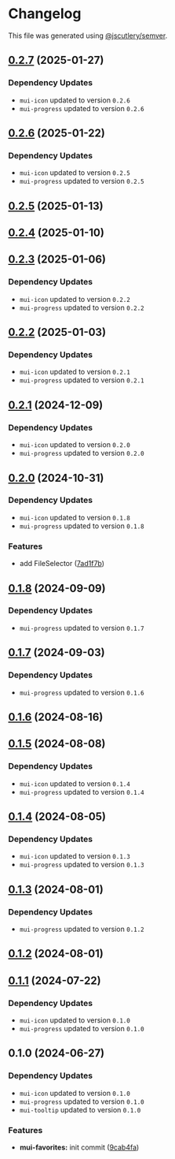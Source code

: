 # Changelog

This file was generated using [@jscutlery/semver](https://github.com/jscutlery/semver).

## [0.2.7](https://github.com/Availity/element/compare/@availity/mui-favorites@0.2.6...@availity/mui-favorites@0.2.7) (2025-01-27)

### Dependency Updates

* `mui-icon` updated to version `0.2.6`
* `mui-progress` updated to version `0.2.6`
## [0.2.6](https://github.com/Availity/element/compare/@availity/mui-favorites@0.2.5...@availity/mui-favorites@0.2.6) (2025-01-22)

### Dependency Updates

* `mui-icon` updated to version `0.2.5`
* `mui-progress` updated to version `0.2.5`
## [0.2.5](https://github.com/Availity/element/compare/@availity/mui-favorites@0.2.4...@availity/mui-favorites@0.2.5) (2025-01-13)

## [0.2.4](https://github.com/Availity/element/compare/@availity/mui-favorites@0.2.3...@availity/mui-favorites@0.2.4) (2025-01-10)

## [0.2.3](https://github.com/Availity/element/compare/@availity/mui-favorites@0.2.2...@availity/mui-favorites@0.2.3) (2025-01-06)

### Dependency Updates

* `mui-icon` updated to version `0.2.2`
* `mui-progress` updated to version `0.2.2`
## [0.2.2](https://github.com/Availity/element/compare/@availity/mui-favorites@0.2.1...@availity/mui-favorites@0.2.2) (2025-01-03)

### Dependency Updates

* `mui-icon` updated to version `0.2.1`
* `mui-progress` updated to version `0.2.1`
## [0.2.1](https://github.com/Availity/element/compare/@availity/mui-favorites@0.2.0...@availity/mui-favorites@0.2.1) (2024-12-09)

### Dependency Updates

* `mui-icon` updated to version `0.2.0`
* `mui-progress` updated to version `0.2.0`
## [0.2.0](https://github.com/Availity/element/compare/@availity/mui-favorites@0.1.8...@availity/mui-favorites@0.2.0) (2024-10-31)

### Dependency Updates

* `mui-icon` updated to version `0.1.8`
* `mui-progress` updated to version `0.1.8`

### Features

* add FileSelector ([7ad1f7b](https://github.com/Availity/element/commit/7ad1f7bb364bbeb2048d2ff4c9b0a2b1a1e33777))

## [0.1.8](https://github.com/Availity/element/compare/@availity/mui-favorites@0.1.7...@availity/mui-favorites@0.1.8) (2024-09-09)

### Dependency Updates

* `mui-progress` updated to version `0.1.7`
## [0.1.7](https://github.com/Availity/element/compare/@availity/mui-favorites@0.1.6...@availity/mui-favorites@0.1.7) (2024-09-03)

### Dependency Updates

* `mui-progress` updated to version `0.1.6`
## [0.1.6](https://github.com/Availity/element/compare/@availity/mui-favorites@0.1.5...@availity/mui-favorites@0.1.6) (2024-08-16)

## [0.1.5](https://github.com/Availity/element/compare/@availity/mui-favorites@0.1.4...@availity/mui-favorites@0.1.5) (2024-08-08)

### Dependency Updates

* `mui-icon` updated to version `0.1.4`
* `mui-progress` updated to version `0.1.4`
## [0.1.4](https://github.com/Availity/element/compare/@availity/mui-favorites@0.1.3...@availity/mui-favorites@0.1.4) (2024-08-05)

### Dependency Updates

* `mui-icon` updated to version `0.1.3`
* `mui-progress` updated to version `0.1.3`
## [0.1.3](https://github.com/Availity/element/compare/@availity/mui-favorites@0.1.2...@availity/mui-favorites@0.1.3) (2024-08-01)

### Dependency Updates

* `mui-progress` updated to version `0.1.2`
## [0.1.2](https://github.com/Availity/element/compare/@availity/mui-favorites@0.1.1...@availity/mui-favorites@0.1.2) (2024-08-01)

## [0.1.1](https://github.com/Availity/element/compare/@availity/mui-favorites@0.1.0...@availity/mui-favorites@0.1.1) (2024-07-22)

### Dependency Updates

* `mui-icon` updated to version `0.1.0`
* `mui-progress` updated to version `0.1.0`
## 0.1.0 (2024-06-27)

### Dependency Updates

* `mui-icon` updated to version `0.1.0`
* `mui-progress` updated to version `0.1.0`
* `mui-tooltip` updated to version `0.1.0`

### Features

* **mui-favorites:** init commit ([9cab4fa](https://github.com/Availity/element/commit/9cab4fab7f8611407d12042f6ad60a4b247dcad9))
